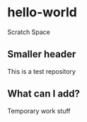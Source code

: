 # hello-world
Scratch Space
## Smaller header
This is a test repository
## What can I add?
Temporary work stuff

